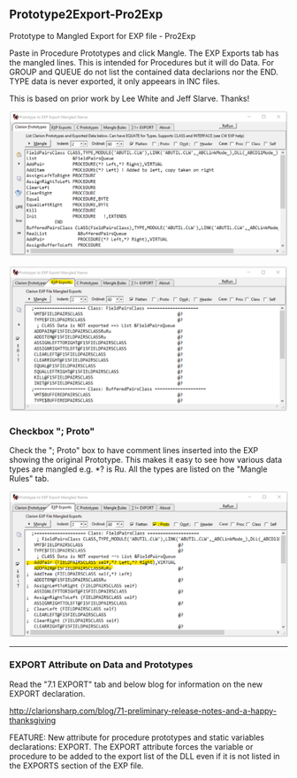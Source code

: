 ## Prototype2Export-Pro2Exp
 Prototype to Mangled Export for EXP file - Pro2Exp

Paste in Procedure Prototypes and click Mangle. The EXP Exports tab has the mangled lines.
 This is intended for Procedures but it will do Data. 
 For GROUP and QUEUE do not list the contained data declarions nor the END.
 TYPE data is never exported, it only appeears in INC files.
 
This is based on prior work by Lee White and Jeff Slarve. Thanks!

![readme1](images/readme1.png)

![readme2](images/readme2.png)

### Checkbox "; Proto"

Check the "; Proto" box to have comment lines inserted into the EXP showing the original Prototype.
 This makes it easy to see how various data types are mangled e.g. *? is Ru.
 All the types are listed on the "Mangle Rules" tab. 

![readme3](images/readme3.png)

---

### EXPORT Attribute on Data and Prototypes

Read the "7.1 EXPORT" tab and below blog for information on the new EXPORT declaration.

http://clarionsharp.com/blog/71-preliminary-release-notes-and-a-happy-thanksgiving

FEATURE: 
New attribute for procedure prototypes and static variables declarations: EXPORT.
 The EXPORT attribute forces the variable or procedure to be added to the export
 list of the DLL even if it is not listed in the EXPORTS section of the EXP file.


